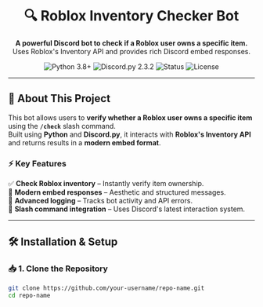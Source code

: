 <h1 align="center">🔍 Roblox Inventory Checker Bot</h1>
<p align="center">
    <b>A powerful Discord bot to check if a Roblox user owns a specific item.</b><br>
    Uses Roblox's Inventory API and provides rich Discord embed responses.
</p>

<p align="center">
    <img src="https://img.shields.io/badge/Python-3.8+-blue.svg" alt="Python 3.8+">
    <img src="https://img.shields.io/badge/Discord.py-2.3.2-blue.svg" alt="Discord.py 2.3.2">
    <img src="https://img.shields.io/badge/Status-Online-brightgreen.svg" alt="Status">
    <img src="https://img.shields.io/github/license/your-username/repo-name.svg" alt="License">
</p>

---

## 📌 About This Project
This bot allows users to **verify whether a Roblox user owns a specific item** using the **`/check`** slash command.  
Built using **Python** and **Discord.py**, it interacts with **Roblox's Inventory API** and returns results in a **modern embed format**.

### ⚡ Key Features
✅ **Check Roblox inventory** – Instantly verify item ownership.  
🎨 **Modern embed responses** – Aesthetic and structured messages.  
📡 **Advanced logging** – Tracks bot activity and API errors.  
🚀 **Slash command integration** – Uses Discord's latest interaction system.  

---

## 🛠️ Installation & Setup

### 📥 1. Clone the Repository
```sh
git clone https://github.com/your-username/repo-name.git
cd repo-name
